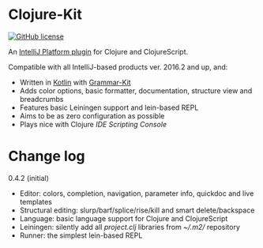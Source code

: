 
Clojure-Kit
==================
[![GitHub license](https://img.shields.io/badge/license-Apache%20License%202.0-blue.svg?style=flat)](http://www.apache.org/licenses/LICENSE-2.0)

An [IntelliJ Platform plugin](http://plugins.jetbrains.com) for Clojure and ClojureScript.

Compatible with all IntelliJ-based products ver. 2016.2 and up, and:
* Written in [Kotlin](https://github.com/JetBrains/kotlin) with [Grammar-Kit](https://github.com/JetBrains/Grammar-Kit)
* Adds color options, basic formatter, documentation, structure view and breadcrumbs   
* Features basic Leiningen support and lein-based REPL
* Aims to be as zero configuration as possible
* Plays nice with Clojure *IDE Scripting Console*


Change log
==========
0.4.2 (initial)

* Editor: colors, completion, navigation, parameter info, quickdoc and live templates
* Structural editing: slurp/barf/splice/rise/kill and smart delete/backspace
* Language: basic language support for Clojure and ClojureScript
* Leiningen: silently add all *project.clj* libraries from *~/.m2/* repository
* Runner: the simplest lein-based REPL
